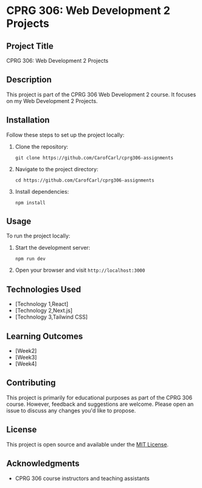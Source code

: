 # CPRG 306: Web Development 2 Projects

## Project Title
CPRG 306: Web Development 2 Projects

## Description
This project is part of the CPRG 306 Web Development 2 course. It focuses on my Web Development 2 Projects.


## Installation
Follow these steps to set up the project locally:

1. Clone the repository:
   ```
   git clone https://github.com/CarofCarl/cprg306-assignments
   ```
2. Navigate to the project directory:
   ```
   cd https://github.com/CarofCarl/cprg306-assignments
   ```
3. Install dependencies:
   ```
   npm install
   ```


## Usage
To run the project locally:

1. Start the development server:
   ```
   npm run dev
   ```
2. Open your browser and visit `http://localhost:3000`



## Technologies Used
- [Technology 1,React]
- [Technology 2,Next.js]
- [Technology 3,Tailwind CSS]

## Learning Outcomes

- [Week2]
- [Week3]
- [Week4]

## Contributing
This project is primarily for educational purposes as part of the CPRG 306 course. However, feedback and suggestions are welcome. Please open an issue to discuss any changes you'd like to propose.

## License
This project is open source and available under the [MIT License](LICENSE).

## Acknowledgments
- CPRG 306 course instructors and teaching assistants

